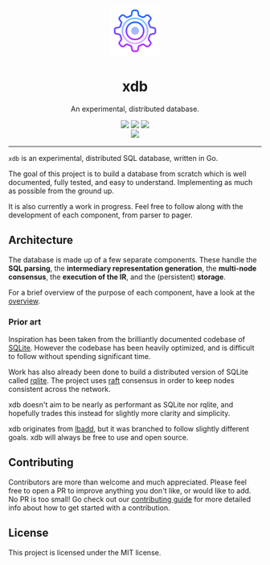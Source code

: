 <p align="center"></p>
<p align="center">
    <img src="./.github/logo.png" width="100"></img>
    <h1 align="center">xdb</h1>
    <p align="center">An experimental, distributed database.</p>
    <p align="center">
        <a href="https://github.com/xqueries/xdb/actions"><img src="https://github.com/xqueries/xdb/workflows/Build/badge.svg"></a>
        <a href="https://github.com/xqueries/xdb/actions"><img src="https://github.com/xqueries/xdb/workflows/Tests/badge.svg"></a>
        <a href="https://github.com/xqueries/xdb/actions"><img src="https://github.com/xqueries/xdb/workflows/Static%20analysis/badge.svg"></a>
        <br>
        <img src="https://img.shields.io/badge/status-WIP-yellow">
    </p>
</p>

---

`xdb` is an experimental, distributed SQL database, written in Go.

The goal of this project is to build a database from scratch which is well documented, fully tested, and easy to understand. Implementing as much as possible from the ground up.

It is also currently a work in progress. Feel free to follow along with the development of each component, from parser to pager.

## Architecture

The database is made up of a few separate components. These handle the **SQL parsing**, the **intermediary representation generation**, the **multi-node consensus**, the **execution of the IR**, and the (persistent) **storage**.

For a brief overview of the purpose of each component, have a look at the [overview](./doc/overview.md).

### Prior art
Inspiration has been taken from the brilliantly documented codebase of [SQLite](https://github.com/sqlite/sqlite). However the codebase has been heavily optimized, and is difficult to follow without spending significant time.

Work has also already been done to build a distributed version of SQLite called [rqlite](https://github.com/rqlite/rqlite). The project uses [raft](https://github.com/hashicorp/raft) consensus in order to keep nodes consistent across the network.

xdb doesn't aim to be nearly as performant as SQLite nor rqlite, and hopefully trades this instead for slightly more clarity and simplicity.

xdb originates from [lbadd](http://github.com/tomarrell/lbadd), but it was branched to follow slightly different goals. xdb will always be free to use and open source.

## Contributing
Contributors are more than welcome and much appreciated. Please feel free to open a PR to improve anything you don't like, or would like to add. No PR is too small! Go check out our [contributing guide](./CONTRIBUTING.md) for more detailed info about how to get started with a contribution.

## License
This project is licensed under the MIT license.

